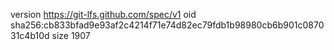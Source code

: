 version https://git-lfs.github.com/spec/v1
oid sha256:cb833bfad9e93af2c4214f71e74d82ec79fdb1b98980cb6b901c087031c4b10d
size 1907
